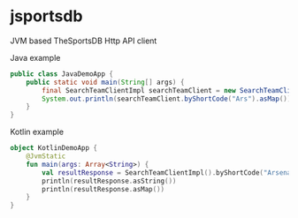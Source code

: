 # jsportsdb
JVM based TheSportsDB Http API client

Java example
```java
public class JavaDemoApp {
    public static void main(String[] args) {
        final SearchTeamClientImpl searchTeamClient = new SearchTeamClientImpl();
        System.out.println(searchTeamClient.byShortCode("Ars").asMap());
    }
}
```

Kotlin example
```kotlin
object KotlinDemoApp {
    @JvmStatic
    fun main(args: Array<String>) {
        val resultResponse = SearchTeamClientImpl().byShortCode("Arsenal")
        println(resultResponse.asString())
        println(resultResponse.asMap())
    }
}
```